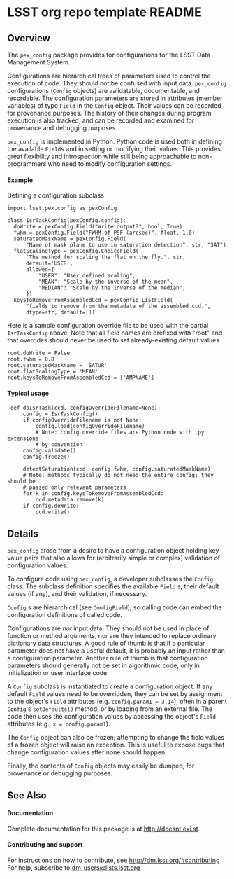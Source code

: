 LSST org repo template README
=============================

Overview
--------

The `pex_config` package provides for configurations for the LSST Data 
Management System.

Configurations are hierarchical trees of parameters used to control the
execution of code.  They should not be confused with input data.
`pex_config` configurations (`Config` objects) are validatable,
documentable, and recordable.  The configuration parameters are stored in
attributes (member variables) of type `Field` in the `Config` object. Their
values can be recorded for provenance purposes. The history of their changes
during program execution is also tracked, and can be recorded and examined for
provenance and debugging purposes.

`pex_config` is implemented in Python.  Python code is used both in defining
the available `Field`s and in setting or modifying their values.  This
provides great flexibility and introspection while still being approachable to
non-programmers who need to modify configuration settings.

#### Example

Defining a configuration subclass
```
import lsst.pex.config as pexConfig

class IsrTaskConfig(pexConfig.config):
  doWrite = pexConfig.Field("Write output?", bool, True)
  fwhm = pexConfig.Field("FWHM of PSF (arcsec)", float, 1.0)
  saturatedMaskName = pexConfig.Field(
      "Name of mask plane to use in saturation detection", str, "SAT")
  flatScalingType = pexConfig.ChoiceField(
      "The method for scaling the flat on the fly.", str,
      default='USER',
      allowed={
          "USER": "User defined scaling",
          "MEAN": "Scale by the inverse of the mean",
          "MEDIAN": "Scale by the inverse of the median",
      })
  keysToRemoveFromAssembledCcd = pexConfig.ListField(
      "fields to remove from the metadata of the assembled ccd.",
      dtype=str, default=[])
```
Here is a sample configuration override file to be used with the partial
``IsrTaskConfig`` above.  Note that all field names are prefixed with "root"
and that overrides should never be used to set already-existing default
values
```
root.doWrite = False
root.fwhm = 0.8
root.saturatedMaskName = 'SATUR'
root.flatScalingType = 'MEAN'
root.keysToRemoveFromAssembledCcd = ['AMPNAME']
```

#### Typical usage
```
 def doIsrTask(ccd, configOverrideFilename=None):
     config = IsrTaskConfig()
     if configOverrideFilename is not None:
         config.load(configOverrideFilename)
         # Note: config override files are Python code with .py extensions
         # by convention
     config.validate()
     config.freeze()

     detectSaturation(ccd, config.fwhm, config.saturatedMaskName)
     # Note: methods typically do not need the entire config; they should be
     # passed only relevant parameters
     for k in config.keysToRemoveFromAssembledCcd:
         ccd.metadata.remove(k)
     if config.doWrite:
         ccd.write()
```

Details
-------

`pex_config` arose from a desire to have a configuration object holding
key-value pairs that also allows for (arbitrarily simple or complex) validation
of configuration values.

To configure code using `pex_config`, a developer subclasses the `Config`
class. The subclass definition specifies the available `Field` s, their
default values (if any), and their validation, if necessary.

`Config` s are hierarchical (see `ConfigField`), so calling code can embed
the configuration definitions of called code.

Configurations are *not* input data.  They should not be used in place of
function or method arguments, nor are they intended to replace ordinary
dictionary data structures.  A good rule of thumb is that if a particular
parameter does not have a useful default, it is probably an input rather than a
configuration parameter.  Another rule of thumb is that configuration
parameters should generally not be set in algorithmic code, only in
initialization or user interface code.

A `Config` subclass is instantiated to create a configuration object.  If any
default `Field` values need to be overridden, they can be set by assignment
to the object's `Field` attributes (e.g. `config.param1 = 3.14`), often in
a parent `Config`'s `setDefaults()` method, or by loading from an external
file.  The code then uses the configuration values by accessing the object's
`Field` attributes (e.g., `x = config.param1`).

The `Config` object can also be frozen; attempting to change the field
values of a frozen object will raise an exception. This is useful to 
expose bugs that change configuration values after none should happen.

Finally, the contents of `Config` objects may easily be dumped, for
provenance or debugging purposes.

See Also
--------

#### Documentation

Complete documentation for this package is at http://doesnt.exi.st.

#### Contributing and support

For instructions on how to contribute, see http://dm.lsst.org/#contributing
For help, subscribe to dm-users@lists.lsst.org
